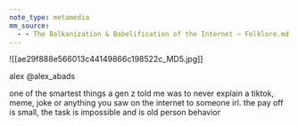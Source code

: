 ```yaml
---
note_type: metamedia
mm_source:
  - - The Balkanization & Babelification of the Internet — Folklore.md
---
```


![[ae29f888e566013c44149866c198522c_MD5.jpg]]

alex
@alex_abads

one of the smartest things a gen z told me was
to never explain a tiktok, meme, joke or anything
you saw on the internet to someone irl. the pay
off is small, the task is impossible and is old
person behavior

